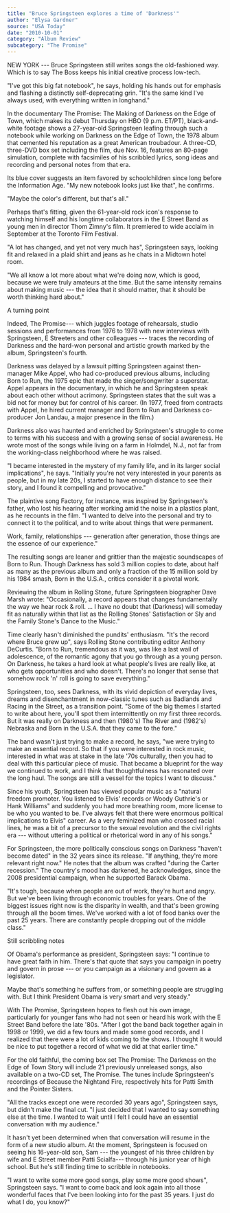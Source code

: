 ```yaml
---
title: "Bruce Springsteen explores a time of 'Darkness'"
author: "Elysa Gardner"
source: "USA Today"
date: "2010-10-01"
category: "Album Review"
subcategory: "The Promise"
---
```


NEW YORK --- Bruce Springsteen still writes songs the old-fashioned way. Which is to say The Boss keeps his initial creative process low-tech.

"I've got this big fat notebook", he says, holding his hands out for emphasis and flashing a distinctly self-deprecating grin. "It's the same kind I've always used, with everything written in longhand."

In the documentary The Promise: The Making of Darkness on the Edge of Town, which makes its debut Thursday on HBO (9 p.m. ET/PT), black-and-white footage shows a 27-year-old Springsteen leafing through such a notebook while working on Darkness on the Edge of Town, the 1978 album that cemented his reputation as a great American troubadour. A three-CD, three-DVD box set including the film, due Nov. 16, features an 80-page simulation, complete with facsimiles of his scribbled lyrics, song ideas and recording and personal notes from that era.

Its blue cover suggests an item favored by schoolchildren since long before the Information Age. "My new notebook looks just like that", he confirms.

"Maybe the color's different, but that's all."

Perhaps that's fitting, given the 61-year-old rock icon's response to watching himself and his longtime collaborators in the E Street Band as young men in director Thom Zimny's film. It premiered to wide acclaim in September at the Toronto Film Festival.

"A lot has changed, and yet not very much has", Springsteen says, looking fit and relaxed in a plaid shirt and jeans as he chats in a Midtown hotel room.

"We all know a lot more about what we're doing now, which is good, because we were truly amateurs at the time. But the same intensity remains about making music --- the idea that it should matter, that it should be worth thinking hard about."

A turning point

Indeed, The Promise--- which juggles footage of rehearsals, studio sessions and performances from 1976 to 1978 with new interviews with Springsteen, E Streeters and other colleagues --- traces the recording of Darkness and the hard-won personal and artistic growth marked by the album, Springsteen's fourth.

Darkness was delayed by a lawsuit pitting Springsteen against then-manager Mike Appel, who had co-produced previous albums, including Born to Run, the 1975 epic that made the singer/songwriter a superstar. Appel appears in the documentary, in which he and Springsteen speak about each other without acrimony. Springsteen states that the suit was a bid not for money but for control of his career. (In 1977, freed from contracts with Appel, he hired current manager and Born to Run and Darkness co-producer Jon Landau, a major presence in the film.)

Darkness also was haunted and enriched by Springsteen's struggle to come to terms with his success and with a growing sense of social awareness. He wrote most of the songs while living on a farm in Holmdel, N.J., not far from the working-class neighborhood where he was raised.

"I became interested in the mystery of my family life, and in its larger social implications", he says. "Initially you're not very interested in your parents as people, but in my late 20s, I started to have enough distance to see their story, and I found it compelling and provocative."

The plaintive song Factory, for instance, was inspired by Springsteen's father, who lost his hearing after working amid the noise in a plastics plant, as he recounts in the film. "I wanted to delve into the personal and try to connect it to the political, and to write about things that were permanent.

Work, family, relationships --- generation after generation, those things are the essence of our experience."

The resulting songs are leaner and grittier than the majestic soundscapes of Born to Run. Though Darkness has sold 3 million copies to date, about half as many as the previous album and only a fraction of the 15 million sold by his 1984 smash, Born in the U.S.A., critics consider it a pivotal work.

Reviewing the album in Rolling Stone, future Springsteen biographer Dave Marsh wrote: "Occasionally, a record appears that changes fundamentally the way we hear rock & roll. ... I have no doubt that (Darkness) will someday fit as naturally within that list as the Rolling Stones' Satisfaction or Sly and the Family Stone's Dance to the Music."

Time clearly hasn't diminished the pundits' enthusiasm. "It's the record where Bruce grew up", says Rolling Stone contributing editor Anthony DeCurtis. "Born to Run, tremendous as it was, was like a last wail of adolescence, of the romantic agony that you go through as a young person. On Darkness, he takes a hard look at what people's lives are really like, at who gets opportunities and who doesn't. There's no longer that sense that somehow rock 'n' roll is going to save everything."

Springsteen, too, sees Darkness, with its vivid depiction of everyday lives, dreams and disenchantment in now-classic tunes such as Badlands and Racing in the Street, as a transition point. "Some of the big themes I started to write about here, you'll spot them intermittently on my first three records. But it was really on Darkness and then (1980's) The River and (1982's) Nebraska and Born in the U.S.A. that they came to the fore."

The band wasn't just trying to make a record, he says, "we were trying to make an essential record. So that if you were interested in rock music, interested in what was at stake in the late '70s culturally, then you had to deal with this particular piece of music. That became a blueprint for the way we continued to work, and I think that thoughtfulness has resonated over the long haul. The songs are still a vessel for the topics I want to discuss."

Since his youth, Springsteen has viewed popular music as a "natural freedom promoter. You listened to Elvis' records or Woody Guthrie's or Hank Williams" and suddenly you had more breathing room, more license to be who you wanted to be. I've always felt that there were enormous political implications to Elvis" career. As a very feminized man who crossed racial lines, he was a bit of a precursor to the sexual revolution and the civil rights era --- without uttering a political or rhetorical word in any of his songs."

For Springsteen, the more politically conscious songs on Darkness "haven't become dated" in the 32 years since its release. "If anything, they're more relevant right now." He notes that the album was crafted "during the Carter recession." The country's mood has darkened, he acknowledges, since the 2008 presidential campaign, when he supported Barack Obama.

"It's tough, because when people are out of work, they're hurt and angry. But we've been living through economic troubles for years. One of the biggest issues right now is the disparity in wealth, and that's been growing through all the boom times. We've worked with a lot of food banks over the past 25 years. There are constantly people dropping out of the middle class."

Still scribbling notes

Of Obama's performance as president, Springsteen says: "I continue to have great faith in him. There's that quote that says you campaign in poetry and govern in prose --- or you campaign as a visionary and govern as a legislator.

Maybe that's something he suffers from, or something people are struggling with. But I think President Obama is very smart and very steady."

With The Promise, Springsteen hopes to flesh out his own image, particularly for younger fans who had not seen or heard his work with the E Street Band before the late '80s. "After I got the band back together again in 1998 or 1999, we did a few tours and made some good records, and I realized that there were a lot of kids coming to the shows. I thought it would be nice to put together a record of what we did at that earlier time."

For the old faithful, the coming box set The Promise: The Darkness on the Edge of Town Story will include 21 previously unreleased songs, also available on a two-CD set, The Promise. The tunes include Springsteen's recordings of Because the Nightand Fire, respectively hits for Patti Smith and the Pointer Sisters.

"All the tracks except one were recorded 30 years ago", Springsteen says, but didn't make the final cut. "I just decided that I wanted to say something else at the time. I wanted to wait until I felt I could have an essential conversation with my audience."

It hasn't yet been determined when that conversation will resume in the form of a new studio album. At the moment, Springsteen is focused on seeing his 16-year-old son, Sam --- the youngest of his three children by wife and E Street member Patti Scialfa--- through his junior year of high school. But he's still finding time to scribble in notebooks.

"I want to write some more good songs, play some more good shows", Springsteen says. "I want to come back and look again into all those wonderful faces that I've been looking into for the past 35 years. I just do what I do, you know?"